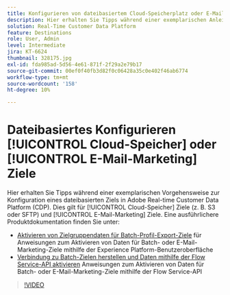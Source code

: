 ```yaml
---
title: Konfigurieren von dateibasiertem Cloud-Speicherplatz oder E-Mail-Marketing-Zielen
description: Hier erhalten Sie Tipps während einer exemplarischen Anleitung zur Konfiguration eines dateibasierten Ziels in Adobe Real-Time CDP. Dies gilt für Cloud-Speicher-Ziele (z. B. S3 oder SFTP) und E-Mail-Marketing-Ziele.
solution: Real-Time Customer Data Platform
feature: Destinations
role: User, Admin
level: Intermediate
jira: KT-6624
thumbnail: 328175.jpg
exl-id: fda985ad-5d56-4e61-871f-2f29a2e79b17
source-git-commit: 00ef0f40fb3d82f0c06428a35c0e402f46ab6774
workflow-type: tm+mt
source-wordcount: '158'
ht-degree: 10%

---
```


# Dateibasiertes Konfigurieren [!UICONTROL Cloud-Speicher] oder [!UICONTROL E-Mail-Marketing] Ziele

Hier erhalten Sie Tipps während einer exemplarischen Vorgehensweise zur Konfiguration eines dateibasierten Ziels in Adobe Real-time Customer Data Platform (CDP). Dies gilt für [!UICONTROL Cloud-Speicher] Ziele (z. B. S3 oder SFTP) und [!UICONTROL E-Mail-Marketing] Ziele. Eine ausführlichere Produktdokumentation finden Sie unter:

* [Aktivieren von Zielgruppendaten für Batch-Profil-Export-Ziele](https://experienceleague.adobe.com/docs/experience-platform/destinations/ui/activate/activate-batch-profile-destinations.html?lang=de) für Anweisungen zum Aktivieren von Daten für Batch- oder E-Mail-Marketing-Ziele mithilfe der Experience Platform-Benutzeroberfläche
* [Verbindung zu Batch-Zielen herstellen und Daten mithilfe der Flow Service-API aktivieren](https://experienceleague.adobe.com/docs/experience-platform/destinations/api/connect-activate-batch-destinations.html) Anweisungen zum Aktivieren von Daten für Batch- oder E-Mail-Marketing-Ziele mithilfe der Flow Service-API

>[!VIDEO](https://video.tv.adobe.com/v/328175/?learn=on)

